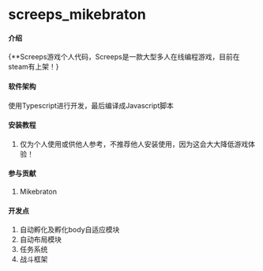 # screeps_mikebraton

#### 介绍
{**Screeps游戏个人代码，Screeps是一款大型多人在线编程游戏，目前在steam有上架！}

#### 软件架构
使用Typescript进行开发，最后编译成Javascript脚本


#### 安装教程

1.  仅为个人使用或供他人参考，不推荐他人安装使用，因为这会大大降低游戏体验！


#### 参与贡献

1.  Mikebraton


#### 开发点

1.  自动孵化及孵化body自适应模块
2.  自动布局模块
3.  任务系统
4.  战斗框架
